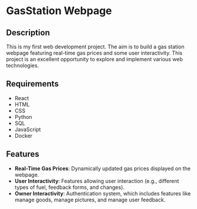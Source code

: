 # GasStation Webpage

## Description
This is my first web development project. The aim is to build a gas station webpage featuring real-time gas prices and some user interactivity. This project is an excellent opportunity to explore and implement various web technologies.

## Requirements
- React
- HTML
- CSS
- Python
- SQL
- JavaScript
- Docker 

## Features
- **Real-Time Gas Prices**: Dynamically updated gas prices displayed on the webpage.
- **User Interactivity**: Features allowing user interaction (e.g., different types of fuel, feedback forms, and changes).
- **Owner Interactivity**: Authentication system, which includes features like manage goods, manage pictures, and manage user feedback.











